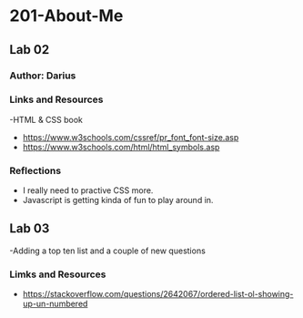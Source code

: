 # 201-About-Me

## Lab 02 

### Author: Darius

### Links and Resources 
-HTML & CSS book
- https://www.w3schools.com/cssref/pr_font_font-size.asp
- https://www.w3schools.com/html/html_symbols.asp

### Reflections
- I really need to practive CSS more.
- Javascript is getting kinda of fun to play around in.

## Lab 03

-Adding a top ten list and a couple of new questions

### Limks and Resources 

- https://stackoverflow.com/questions/2642067/ordered-list-ol-showing-up-un-numbered